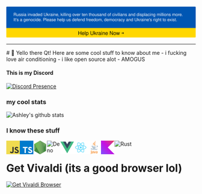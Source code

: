 [![SWUbanner](https://raw.githubusercontent.com/vshymanskyy/StandWithUkraine/main/banner2-direct.svg)](https://vshymanskyy.github.io/StandWithUkraine/)
<hr>
# 👋 Yello there Qt! Here are some cool stuff to know about me
- i fucking love air conditioning
- i like open source alot
- AMOGUS
 
#### This is my Discord
[![Discord Presence](https://lanyard-profile-readme.vercel.app/api/396571938081865741)](https://discord.com/users/396571938081865741) <!-- look mom im on a readme -->

### my cool stats
![Ashley's github stats](https://github-readme-stats.vercel.app/api/top-langs/?username=iamashley0&layout=compact&theme=tokyonight)
### I know these stuff
<img align="left" alt="JavaScript" width="36px" src="https://raw.githubusercontent.com/github/explore/80688e429a7d4ef2fca1e82350fe8e3517d3494d/topics/javascript/javascript.png" />
<img align="left" alt="TypeScript" width="36px" src="https://raw.githubusercontent.com/github/explore/80688e429a7d4ef2fca1e82350fe8e3517d3494d/topics/typescript/typescript.png" />
<img align="left" alt="NodeJS" width="36px" src="https://raw.githubusercontent.com/github/explore/80688e429a7d4ef2fca1e82350fe8e3517d3494d/topics/nodejs/nodejs.png" />
<img align="left" alt="Deno" width="36px" src="https://deno.land/logo.svg" />
<img align="left" alt="Vue" width="36px" src="https://raw.githubusercontent.com/github/explore/80688e429a7d4ef2fca1e82350fe8e3517d3494d/topics/vue/vue.png" />
<img align="left" alt="React" width="36px" src="https://raw.githubusercontent.com/github/explore/80688e429a7d4ef2fca1e82350fe8e3517d3494d/topics/react/react.png" />
<img align="left" alt="Java" width="36px" src="https://raw.githubusercontent.com/github/explore/5b3600551e122a3277c2c5368af2ad5725ffa9a1/topics/java/java.png" />
<img align="left" alt="Kotlin" width="36px" src="https://raw.githubusercontent.com/github/explore/80688e429a7d4ef2fca1e82350fe8e3517d3494d/topics/kotlin/kotlin.png" />
<img aligin="left" alt="Rust" width="36px" src="https://external-content.duckduckgo.com/iu/?u=https%3A%2F%2Ftrendig-prod-docker.s3.amazonaws.com%2Fmedia%2Fuploads%2F2018%2F03%2F19%2Frust_programming_language_black_logosvg_mEdKiCT.png" />

# Get Vivaldi (its a good browser lol)
<a href="https://vivaldi.com?pk_campaign=Banners&pk_kwd=150x20"><img src="https://vivaldi.com/buttons/files/150x20_1.png" alt="Get Vivaldi Browser" style="border:0"></a>
